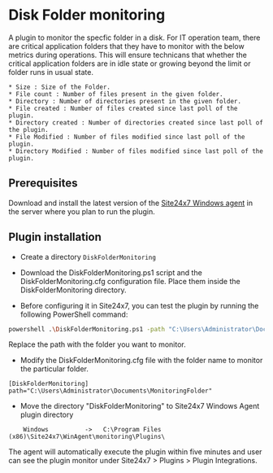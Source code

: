 # Disk Folder monitoring #

A plugin to monitor the specfic folder in a disk. For IT operation team, there are critical application folders that they have to 
monitor with the below metrics during operations. This will ensure technicans that whether the critical application folders are in 
idle state or growing beyond the limit or folder runs in usual state. 

    * Size : Size of the Folder.
    * File count : Number of files present in the given folder. 
    * Directory : Number of directories present in the given folder.
    * File created : Number of files created since last poll of the plugin.
    * Directory created : Number of directories created since last poll of the plugin.
    * File Modified : Number of files modified since last poll of the plugin.
    * Directory Modified : Number of files modified since last poll of the plugin.
    
## **Prerequisites**

Download and install the latest version of the [Site24x7 Windows agent](https://www.site24x7.com/app/client#/admin/inventory/add-monitor) in the server where you plan to run the plugin.
    
## Plugin installation ##

* Create a directory `DiskFolderMonitoring`
  
* Download the DiskFolderMonitoring.ps1 script and the DiskFolderMonitoring.cfg configuration file. Place them inside the DiskFolderMonitoring directory.

* Before configuring it in Site24x7, you can test the plugin by running the following PowerShell command:
```bash
powershell .\DiskFolderMonitoring.ps1 -path "C:\Users\Administrator\Documents\MonitoringFolder"
```
Replace the path with the folder you want to monitor.

* Modify the DiskFolderMonitoring.cfg file with the folder name to monitor the particular folder.

```
[DiskFolderMonitoring]
path="C:\Users\Administrator\Documents\MonitoringFolder"
```

* Move the directory "DiskFolderMonitoring" to Site24x7 Windows Agent plugin directory 

```
    Windows          ->   C:\Program Files (x86)\Site24x7\WinAgent\monitoring\Plugins\
```

The agent will automatically execute the plugin within five minutes and user can see the plugin monitor under Site24x7 > Plugins > Plugin Integrations.
